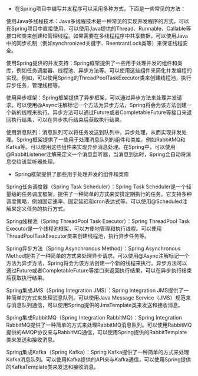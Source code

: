 
* 在Spring项目中编写并发程序可以采用多种方式，下面是一些常见的方法：

使用Java多线程技术：Java多线程技术是一种常见的实现并发程序的方式，可以在Spring项目中直接使用。可以使用Java提供的Thread、Runnable、Callable等接口和类来创建和管理线程。如果需要在多线程程序中共享数据，可以使用Java中的同步机制（例如synchronized关键字、ReentrantLock类等）来保证线程安全。

使用Spring提供的并发支持：Spring框架提供了一些用于处理并发的组件和类库，例如任务调度器、线程池、异步方法等。可以使用这些组件来简化并发编程的实现。例如，可以使用Spring的ThreadPoolTaskExecutor类来创建线程池，执行异步任务，管理线程等。

使用异步框架：Spring框架提供了异步框架，可以通过异步方法来处理并发请求。可以使用@Async注解标记一个方法为异步方法，Spring将会为该方法创建一个新的线程来执行。异步方法可以通过Future或者CompletableFuture等接口来返回执行结果，可以在异步执行结束后获取执行结果。

使用消息队列：消息队列可以将任务发送到队列中，异步处理，从而实现并发处理。Spring框架提供了一些用于处理消息队列的组件和类库，例如RabbitMQ和Kafka等。可以使用这些组件来实现异步消息处理。在Spring中，可以使用@RabbitListener注解来定义一个消息监听器，当消息到达时，Spring会自动将消息交给该监听器处理。


* Spring框架提供了那些用于处理并发的组件和类库

Spring任务调度器（Spring Task Scheduler）：Spring Task Scheduler是一个轻量级的任务调度框架，提供了一种简单的方式来安排定期执行的任务。它支持多种调度策略，例如固定速率、固定延迟和cron表达式等。可以使用@Scheduled注解来定义任务的执行方式。

Spring线程池（Spring ThreadPool Task Executor）：Spring ThreadPool Task Executor是一个线程池框架，可以方便地管理和执行线程。可以使用ThreadPoolTaskExecutor类来创建线程池，执行异步任务等。

Spring异步方法（Spring Asynchronous Method）：Spring Asynchronous Method提供了一种简单的方式来处理异步请求。可以使用@Async注解标记一个方法为异步方法，Spring将会为该方法创建一个新的线程来执行。异步方法可以通过Future或者CompletableFuture等接口来返回执行结果，可以在异步执行结束后获取执行结果。

Spring集成JMS（Spring Integration JMS）：Spring Integration JMS提供了一种简单的方式来处理消息队列。可以使用Java Message Service（JMS）规范来与消息队列通信，可以使用Spring提供的JmsTemplate类来发送和接收消息。

Spring集成RabbitMQ（Spring Integration RabbitMQ）：Spring Integration RabbitMQ提供了一种简单的方式来处理RabbitMQ消息队列。可以使用RabbitMQ提供的AMQP协议来与RabbitMQ通信，可以使用Spring提供的RabbitTemplate类来发送和接收消息。

Spring集成Kafka（Spring Kafka）：Spring Kafka提供了一种简单的方式来处理Kafka消息队列。可以使用Kafka提供的API来与Kafka通信，可以使用Spring提供的KafkaTemplate类来发送和接收消息。
